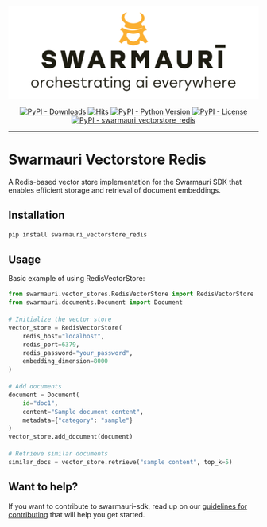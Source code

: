 
![Swarmauri Logo](https://github.com/swarmauri/swarmauri-sdk/blob/3d4d1cfa949399d7019ae9d8f296afba773dfb7f/assets/swarmauri.brand.theme.svg)

<p align="center">
    <a href="https://pypi.org/project/swarmauri_vectorstore_redis/">
        <img src="https://img.shields.io/pypi/dm/swarmauri_vectorstore_redis" alt="PyPI - Downloads"/></a>
    <a href="https://hits.sh/github.com/swarmauri/swarmauri-sdk/tree/master/pkgs/community/swarmauri_vectorstore_redis/">
        <img alt="Hits" src="https://hits.sh/github.com/swarmauri/swarmauri-sdk/tree/master/pkgs/community/swarmauri_vectorstore_redis.svg"/></a>
    <a href="https://pypi.org/project/swarmauri_vectorstore_redis/">
        <img src="https://img.shields.io/pypi/pyversions/swarmauri_vectorstore_redis" alt="PyPI - Python Version"/></a>
    <a href="https://pypi.org/project/swarmauri_vectorstore_redis/">
        <img src="https://img.shields.io/pypi/l/swarmauri_vectorstore_redis" alt="PyPI - License"/></a>
    <a href="https://pypi.org/project/swarmauri_vectorstore_redis/">
        <img src="https://img.shields.io/pypi/v/swarmauri_vectorstore_redis?label=swarmauri_vectorstore_redis&color=green" alt="PyPI - swarmauri_vectorstore_redis"/></a>
</p>

---

# Swarmauri Vectorstore Redis

A Redis-based vector store implementation for the Swarmauri SDK that enables efficient storage and retrieval of document embeddings.

## Installation

```bash
pip install swarmauri_vectorstore_redis
```

## Usage

Basic example of using RedisVectorStore:

```python
from swarmauri.vector_stores.RedisVectorStore import RedisVectorStore
from swarmauri.documents.Document import Document

# Initialize the vector store
vector_store = RedisVectorStore(
    redis_host="localhost",
    redis_port=6379,
    redis_password="your_password",
    embedding_dimension=8000
)

# Add documents
document = Document(
    id="doc1",
    content="Sample document content",
    metadata={"category": "sample"}
)
vector_store.add_document(document)

# Retrieve similar documents
similar_docs = vector_store.retrieve("sample content", top_k=5)
```

## Want to help?

If you want to contribute to swarmauri-sdk, read up on our [guidelines for contributing](https://github.com/swarmauri/swarmauri-sdk/blob/master/contributing.md) that will help you get started.

